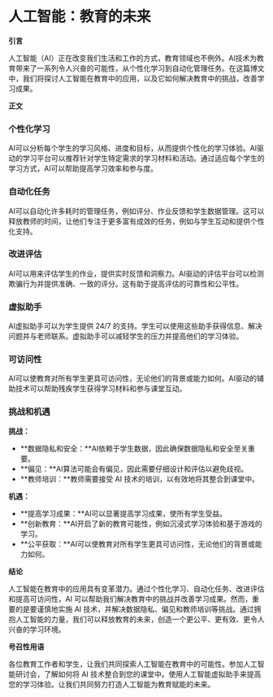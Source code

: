 # **人工智能：教育的未来**

**引言**

人工智能（AI）正在改变我们生活和工作的方式，教育领域也不例外。AI技术为教育带来了一系列令人兴奋的可能性，从个性化学习到自动化管理任务。在这篇博文中，我们将探讨人工智能在教育中的应用，以及它如何解决教育中的挑战，改善学习成果。

**正文**

### **个性化学习**

AI可以分析每个学生的学习风格、进度和目标，从而提供个性化的学习体验。AI驱动的学习平台可以推荐针对学生特定需求的学习材料和活动。通过适应每个学生的学习方式，AI可以帮助提高学习效率和参与度。

### **自动化任务**

AI可以自动化许多耗时的管理任务，例如评分、作业反馈和学生数据管理。这可以释放教师的时间，让他们专注于更多富有成效的任务，例如与学生互动和提供个性化支持。

### **改进评估**

AI可以用来评估学生的作业，提供实时反馈和洞察力。AI驱动的评估平台可以检测欺骗行为并提供准确、一致的评分。这有助于提高评估的可靠性和公平性。

### **虚拟助手**

AI虚拟助手可以为学生提供 24/7 的支持。学生可以使用这些助手获得信息、解决问题并与老师联系。虚拟助手可以减轻学生的压力并提高他们的学习体验。

### **可访问性**

AI可以使教育对所有学生更具可访问性，无论他们的背景或能力如何。AI驱动的辅助技术可以帮助残疾学生获得学习材料和参与课堂互动。

### **挑战和机遇**

**挑战：**

* **数据隐私和安全：**AI依赖于学生数据，因此确保数据隐私和安全至关重要。
* **偏见：**AI算法可能会有偏见，因此需要仔细设计和评估以避免歧视。
* **教师培训：**教师需要接受 AI 技术的培训，以有效地将其整合到课堂中。

**机遇：**

* **提高学习成果：**AI可以显著提高学习成果，使所有学生受益。
* **创新教育：**AI开启了新的教育可能性，例如沉浸式学习体验和基于游戏的学习。
* **公平获取：**AI可以使教育对所有学生更具可访问性，无论他们的背景或能力如何。

**结论**

人工智能在教育中的应用具有变革潜力。通过个性化学习、自动化任务、改进评估和提高可访问性，AI 可以帮助我们解决教育中的挑战并改善学习成果。然而，重要的是要谨慎地实施 AI 技术，并解决数据隐私、偏见和教师培训等挑战。通过拥抱人工智能的力量，我们可以释放教育的未来，创造一个更公平、更有效、更令人兴奋的学习环境。

**号召性用语**

各位教育工作者和学生，让我们共同探索人工智能在教育中的可能性。参加人工智能研讨会，了解如何将 AI 技术整合到您的课堂中。使用人工智能虚拟助手来提高您的学习体验。让我们共同努力打造人工智能为教育赋能的未来。
